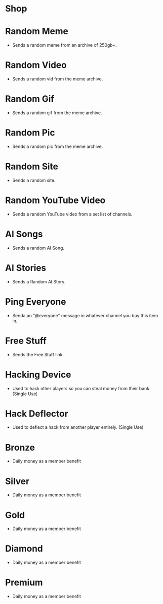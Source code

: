 # **Shop**

# Random Meme

 - Sends a random meme from an archive of 250gb+.
# Random Video

 - Sends a random vid from the meme archive.
# Random Gif

 - Sends a random gif from the meme archive.
# Random Pic

 - Sends a random pic from the meme archive.
# Random Site

 - Sends a random site.
# Random YouTube Video

 - Sends a random YouTube video from a set list of channels.
# AI Songs

 - Sends a random AI Song.
# AI Stories

 - Sends a Random AI Story.
# Ping Everyone

 - Senda an "@everyone" message in whatever channel you buy this item in.
# Free Stuff

 - Sends the Free Stuff link.
# Hacking Device

 - Used to hack other players so you can steal money from their bank. (Single Use)
# Hack Deflector

 - Used to deflect a hack from another player entirely. (Single Use)
# Bronze

 - Daily money as a member benefit
# Silver

 - Daily money as a member benefit
# Gold

 - Daily money as a member benefit
# Diamond

 - Daily money as a member benefit
# Premium

 - Daily money as a member benefit
